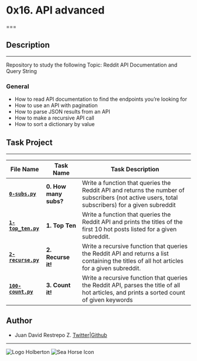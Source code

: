 # 0x16. API advanced

===

## Description

---
Repository to study the following Topic: Reddit API Documentation and Query String

### General

- How to read API documentation to find the endpoints you’re looking for
- How to use an API with pagination
- How to parse JSON results from an API
- How to make a recursive API call
- How to sort a dictionary by value

## Task Project

---
File Name|Task Name|Task Description
---|---|---
[**`0-subs.py`**](https://github.com/jdrestre/holberton-system_engineering-devops/blob/master/0x16-api_advanced/0-subs.py)|**0. How many subs?**|Write a function that queries the Reddit API and returns the number of subscribers (not active users, total subscribers) for a given subreddit
[**`1-top_ten.py`**](https://github.com/jdrestre/holberton-system_engineering-devops/blob/master/0x16-api_advanced/1-top_ten.py)|**1. Top Ten**|Write a function that queries the Reddit API and prints the titles of the first 10 hot posts listed for a given subreddit.
[**`2-recurse.py`**](https://github.com/jdrestre/holberton-system_engineering-devops/blob/master/0x16-api_advanced/2-recurse.py)|**2. Recurse it!**|Write a recursive function that queries the Reddit API and returns a list containing the titles of all hot articles for a given subreddit.
[**`100-count.py`**](https://github.com/jdrestre/holberton-system_engineering-devops/blob/master/0x16-api_advanced/100-count.py)|**3. Count it!**|Write a recursive function that queries the Reddit API, parses the title of all hot articles, and prints a sorted count of given keywords

## Author

- Juan David Restrepo Z. [Twitter](https://twitter.com/jdrestre)|[Github](https://github.com/jdrestre)

---
![Logo Holberton](https://www.holbertonschool.com/holberton-logo.png) ![Sea Horse Icon](https://intranet.hbtn.io/assets/holberton-logo-coral-27055cb2f875eb10bf3b3942e52a24581bc0667695bdc856d4f08b469b678000.png)
